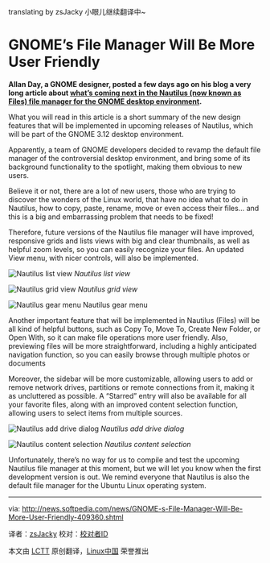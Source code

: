 translating by zsJacky
小眼儿继续翻译中~

GNOME’s File Manager Will Be More User Friendly
================================================================================
**Allan Day, a GNOME designer, posted a few days ago on his blog a very long article about [what’s coming next in the Nautilus (now known as Files) file manager for the GNOME desktop environment][1].**

What you will read in this article is a short summary of the new design features that will be implemented in upcoming releases of Nautilus, which will be part of the GNOME 3.12 desktop environment.

Apparently, a team of GNOME developers decided to revamp the default file manager of the controversial desktop environment, and bring some of its background functionality to the spotlight, making them obvious to new users.

Believe it or not, there are a lot of new users, those who are trying to discover the wonders of the Linux world, that have no idea what to do in Nautilus, how to copy, paste, rename, move or even access their files… and this is a big and embarrassing problem that needs to be fixed!

Therefore, future versions of the Nautilus file manager will have improved, responsive grids and lists views with big and clear thumbnails, as well as helpful zoom levels, so you can easily recognize your files. An updated View menu, with nicer controls, will also be implemented.

![Nautilus list view](http://i1-news.softpedia-static.com/images/news2/GNOME-s-File-Manager-Will-Be-More-User-Friendly-409360-2.png)
*Nautilus list view*

![Nautilus grid view](http://i1-news.softpedia-static.com/images/news2/GNOME-s-File-Manager-Will-Be-More-User-Friendly-409360-3.png)
*Nautilus grid view*

![Nautilus gear menu](http://i1-news.softpedia-static.com/images/news2/GNOME-s-File-Manager-Will-Be-More-User-Friendly-409360-4.png)
Nautilus gear menu

Another important feature that will be implemented in Nautilus (Files) will be all kind of helpful buttons, such as Copy To, Move To, Create New Folder, or Open With, so it can make file operations more user friendly. Also, previewing files will be more straightforward, including a highly anticipated navigation function, so you can easily browse through multiple photos or documents

Moreover, the sidebar will be more customizable, allowing users to add or remove network drives, partitions or remote connections from it, making it as uncluttered as possible. A “Starred” entry will also be available for all your favorite files, along with an improved content selection function, allowing users to select items from multiple sources.

![Nautilus add drive dialog](http://i1-news.softpedia-static.com/images/news2/GNOME-s-File-Manager-Will-Be-More-User-Friendly-409360-5.png)
*Nautilus add drive dialog*

![Nautilus content selection](http://i1-news.softpedia-static.com/images/news2/GNOME-s-File-Manager-Will-Be-More-User-Friendly-409360-6.png)
*Nautilus content selection*

Unfortunately, there’s no way for us to compile and test the upcoming Nautilus file manager at this moment, but we will let you know when the first development version is out. We remind everyone that Nautilus is also the default file manager for the Ubuntu Linux operating system.

--------------------------------------------------------------------------------

via: http://news.softpedia.com/news/GNOME-s-File-Manager-Will-Be-More-User-Friendly-409360.shtml

译者：[zsJacky](https://github.com/译者ID) 校对：[校对者ID](https://github.com/校对者ID)

本文由 [LCTT](https://github.com/LCTT/TranslateProject) 原创翻译，[Linux中国](http://linux.cn/) 荣誉推出

[1]:http://afaikblog.wordpress.com/2013/12/11/nautilus-next/
